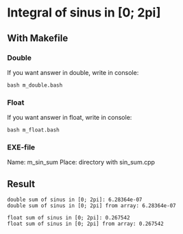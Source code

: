 <h1>Integral of sinus in [0; 2pi]</h1>

<h2>With Makefile</h2>

<h3>Double</h3>

If you want answer in double, write in console:

```
bash m_double.bash
```

<h3>Float</h3>

If you want answer in float, write in console:

```
bash m_float.bash
```

<h3>EXE-file</h3>

Name: m_sin_sum
Place: directory with sin_sum.cpp

<h2>Result</h2>

    double sum of sinus in [0; 2pi]: 6.28364e-07
    double sum of sinus in [0; 2pi] from array: 6.28364e-07

    float sum of sinus in [0; 2pi]: 0.267542
    float sum of sinus in [0; 2pi] from array: 0.267542
